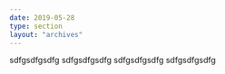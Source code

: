 ```yaml
---
date: 2019-05-28
type: section
layout: "archives"
---
```

sdfgsdfgsdfg
sdfgsdfgsdfg
sdfgsdfgsdfg
sdfgsdfgsdfg

